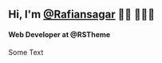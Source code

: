 <h2>Hi, I'm <a href="fb.com/rafiansagar">@Rafiansagar</a> 👋🏾 👩🏾‍💻 </h2>
<h4>Web Developer at @RSTheme</h4>
<p>Some Text</p>

<!---
Rafiansagar/Rafiansagar is a ✨ special ✨ repository because its `README.md` (this file) appears on your GitHub profile.
You can click the Preview link to take a look at your changes.
--->
